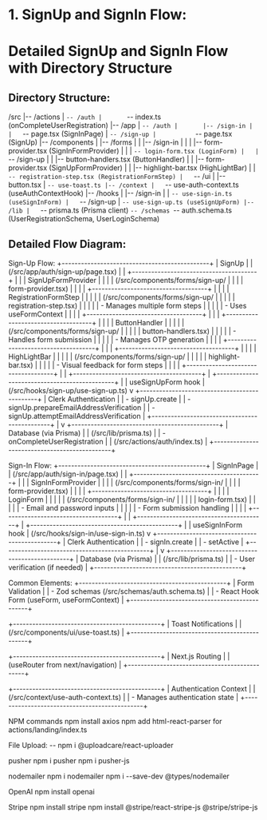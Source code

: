 # 1. SignUp and SignIn Flow:

# Detailed SignUp and SignIn Flow with Directory Structure

## Directory Structure:
/src
|-- /actions
|   `-- /auth
|       `-- index.ts (onCompleteUserRegistration)
|-- /app
|   `-- /auth
|       |-- /sign-in
|       |   `-- page.tsx (SignInPage)
|       `-- /sign-up
|           `-- page.tsx (SignUp)
|-- /components
|   |-- /forms
|   |   |-- /sign-in
|   |   |   |-- form-provider.tsx (SignInFormProvider)
|   |   |   `-- login-form.tsx (LoginForm)
|   |   `-- /sign-up
|   |       |-- button-handlers.tsx (ButtonHandler)
|   |       |-- form-provider.tsx (SignUpFormProvider)
|   |       |-- highlight-bar.tsx (HighLightBar)
|   |       `-- registration-step.tsx (RegistrationFormStep)
|   `-- /ui
|       |-- button.tsx
|       `-- use-toast.ts
|-- /context
|   `-- use-auth-context.ts (useAuthContextHook)
|-- /hooks
|   |-- /sign-in
|   |   `-- use-sign-in.ts (useSignInForm)
|   `-- /sign-up
|       `-- use-sign-up.ts (useSignUpForm)
|-- /lib
|   `-- prisma.ts (Prisma client)
`-- /schemas
    `-- auth.schema.ts (UserRegistrationSchema, UserLoginSchema)

## Detailed Flow Diagram:

Sign-Up Flow:
+----------------------------------------------+
|                   SignUp                     |
| (/src/app/auth/sign-up/page.tsx)             |
|  +---------------------------------------+   |
|  |           SignUpFormProvider          |   |
|  | (/src/components/forms/sign-up/       |   |
|  |  form-provider.tsx)                   |   |
|  |  +------------------------------------+   |
|  |  |        RegistrationFormStep        |   |
|  |  | (/src/components/forms/sign-up/    |   |
|  |  |  registration-step.tsx)            |   |
|  |  |  - Manages multiple form steps     |   |
|  |  |  - Uses useFormContext             |   |
|  |  +------------------------------------+   |
|  |  +------------------------------------+   |
|  |  |           ButtonHandler            |   |
|  |  | (/src/components/forms/sign-up/    |   |
|  |  |  button-handlers.tsx)              |   |
|  |  | - Handles form submission          |   |
|  |  | - Manages OTP generation           |   |
|  |  +------------------------------------+   |
|  |  +------------------------------------+   |
|  |  |           HighLightBar             |   |
|  |  | (/src/components/forms/sign-up/    |   |
|  |  |  highlight-bar.tsx)                |   |
|  |  | - Visual feedback for form steps   |   |
|  |  +------------------------------------+   |
|  +----------------------------------------+  |
+----------------------------------------------+
                      |
                      | useSignUpForm hook
                      | (/src/hooks/sign-up/use-sign-up.ts)
                      v
+----------------------------------------------+
|           Clerk Authentication               |
| - signUp.create                              |
| - signUp.prepareEmailAddressVerification     |
| - signUp.attemptEmailAddressVerification     |
+----------------------------------------------+
                      |
                      v
+----------------------------------------------+
|          Database (via Prisma)               |
| (/src/lib/prisma.ts)                         |
| - onCompleteUserRegistration                 |
|   (/src/actions/auth/index.ts)               |
+----------------------------------------------+

Sign-In Flow:
+----------------------------------------------+
|                 SignInPage                   |
| (/src/app/auth/sign-in/page.tsx)             |
|  +----------------------------------------+  |
|  |          SignInFormProvider            |  |
|  | (/src/components/forms/sign-in/        |  |
|  |  form-provider.tsx)                    |  |
|  |  +------------------------------------+  |
|  |  |            LoginForm               |  |
|  |  | (/src/components/forms/sign-in/    |  |
|  |  |  login-form.tsx)                   |  |
|  |  | - Email and password inputs        |  |
|  |  | - Form submission handling         |  |
|  |  +------------------------------------+  |
|  +----------------------------------------+  |
+----------------------------------------------+
                      |
                      | useSignInForm hook
                      | (/src/hooks/sign-in/use-sign-in.ts)
                      v
+----------------------------------------------+
|           Clerk Authentication               |
| - signIn.create                              |
| - setActive                                  |
+----------------------------------------------+
                      |
                      v
+----------------------------------------------+
|          Database (via Prisma)               |
| (/src/lib/prisma.ts)                         |
| - User verification (if needed)              |
+----------------------------------------------+

Common Elements:
+----------------------------------------------+
|              Form Validation                 |
| - Zod schemas (/src/schemas/auth.schema.ts)  |
| - React Hook Form (useForm, useFormContext)  |
+----------------------------------------------+

+----------------------------------------------+
|            Toast Notifications               |
| (/src/components/ui/use-toast.ts)            |
+----------------------------------------------+

+----------------------------------------------+
|             Next.js Routing                  |
| (useRouter from next/navigation)             |
+----------------------------------------------+

+----------------------------------------------+
|           Authentication Context             |
| (/src/context/use-auth-context.ts)           |
| - Manages authentication state               |
+----------------------------------------------+


NPM commands
npm install axios 
npm add html-react-parser for actions/landing/index.ts

File Upload:
-- npm i @uploadcare/react-uploader

pusher
npm i pusher
npm i pusher-js

nodemailer
npm i nodemailer
npm i --save-dev @types/nodemailer

OpenAI
npm install openai

Stripe
npm install stripe
npm install @stripe/react-stripe-js @stripe/stripe-js


